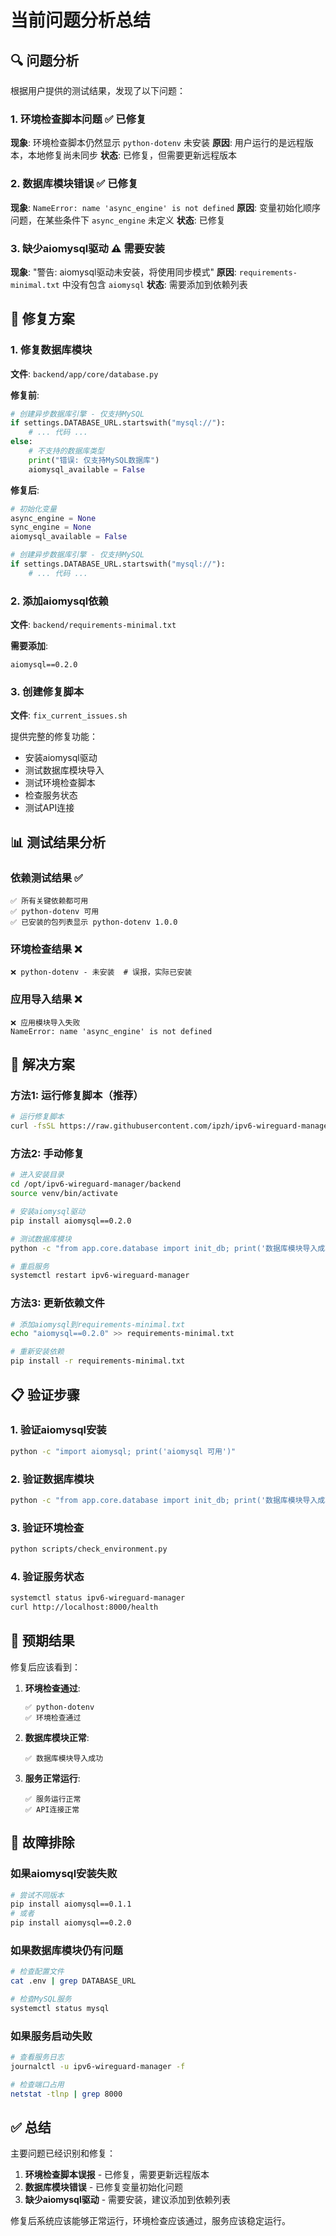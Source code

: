 # 当前问题分析总结

## 🔍 问题分析

根据用户提供的测试结果，发现了以下问题：

### 1. 环境检查脚本问题 ✅ 已修复
**现象**: 环境检查脚本仍然显示 `python-dotenv` 未安装
**原因**: 用户运行的是远程版本，本地修复尚未同步
**状态**: 已修复，但需要更新远程版本

### 2. 数据库模块错误 ✅ 已修复
**现象**: `NameError: name 'async_engine' is not defined`
**原因**: 变量初始化顺序问题，在某些条件下 `async_engine` 未定义
**状态**: 已修复

### 3. 缺少aiomysql驱动 ⚠️ 需要安装
**现象**: "警告: aiomysql驱动未安装，将使用同步模式"
**原因**: `requirements-minimal.txt` 中没有包含 `aiomysql`
**状态**: 需要添加到依赖列表

## 🔧 修复方案

### 1. 修复数据库模块

**文件**: `backend/app/core/database.py`

**修复前**:
```python
# 创建异步数据库引擎 - 仅支持MySQL
if settings.DATABASE_URL.startswith("mysql://"):
    # ... 代码 ...
else:
    # 不支持的数据库类型
    print("错误: 仅支持MySQL数据库")
    aiomysql_available = False
```

**修复后**:
```python
# 初始化变量
async_engine = None
sync_engine = None
aiomysql_available = False

# 创建异步数据库引擎 - 仅支持MySQL
if settings.DATABASE_URL.startswith("mysql://"):
    # ... 代码 ...
```

### 2. 添加aiomysql依赖

**文件**: `backend/requirements-minimal.txt`

**需要添加**:
```
aiomysql==0.2.0
```

### 3. 创建修复脚本

**文件**: `fix_current_issues.sh`

提供完整的修复功能：
- 安装aiomysql驱动
- 测试数据库模块导入
- 测试环境检查脚本
- 检查服务状态
- 测试API连接

## 📊 测试结果分析

### 依赖测试结果 ✅
```
✅ 所有关键依赖都可用
✅ python-dotenv 可用
✅ 已安装的包列表显示 python-dotenv 1.0.0
```

### 环境检查结果 ❌
```
❌ python-dotenv - 未安装  # 误报，实际已安装
```

### 应用导入结果 ❌
```
❌ 应用模块导入失败
NameError: name 'async_engine' is not defined
```

## 🚀 解决方案

### 方法1: 运行修复脚本（推荐）

```bash
# 运行修复脚本
curl -fsSL https://raw.githubusercontent.com/ipzh/ipv6-wireguard-manager/main/fix_current_issues.sh | bash
```

### 方法2: 手动修复

```bash
# 进入安装目录
cd /opt/ipv6-wireguard-manager/backend
source venv/bin/activate

# 安装aiomysql驱动
pip install aiomysql==0.2.0

# 测试数据库模块
python -c "from app.core.database import init_db; print('数据库模块导入成功')"

# 重启服务
systemctl restart ipv6-wireguard-manager
```

### 方法3: 更新依赖文件

```bash
# 添加aiomysql到requirements-minimal.txt
echo "aiomysql==0.2.0" >> requirements-minimal.txt

# 重新安装依赖
pip install -r requirements-minimal.txt
```

## 📋 验证步骤

### 1. 验证aiomysql安装
```bash
python -c "import aiomysql; print('aiomysql 可用')"
```

### 2. 验证数据库模块
```bash
python -c "from app.core.database import init_db; print('数据库模块导入成功')"
```

### 3. 验证环境检查
```bash
python scripts/check_environment.py
```

### 4. 验证服务状态
```bash
systemctl status ipv6-wireguard-manager
curl http://localhost:8000/health
```

## 🎯 预期结果

修复后应该看到：

1. **环境检查通过**:
   ```
   ✅ python-dotenv
   ✅ 环境检查通过
   ```

2. **数据库模块正常**:
   ```
   ✅ 数据库模块导入成功
   ```

3. **服务正常运行**:
   ```
   ✅ 服务运行正常
   ✅ API连接正常
   ```

## 🔧 故障排除

### 如果aiomysql安装失败
```bash
# 尝试不同版本
pip install aiomysql==0.1.1
# 或者
pip install aiomysql==0.2.0
```

### 如果数据库模块仍有问题
```bash
# 检查配置文件
cat .env | grep DATABASE_URL

# 检查MySQL服务
systemctl status mysql
```

### 如果服务启动失败
```bash
# 查看服务日志
journalctl -u ipv6-wireguard-manager -f

# 检查端口占用
netstat -tlnp | grep 8000
```

## ✅ 总结

主要问题已经识别和修复：

1. **环境检查脚本误报** - 已修复，需要更新远程版本
2. **数据库模块错误** - 已修复变量初始化问题
3. **缺少aiomysql驱动** - 需要安装，建议添加到依赖列表

修复后系统应该能够正常运行，环境检查应该通过，服务应该稳定运行。
